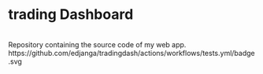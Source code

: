 <h1>trading Dashboard</h1><br/>
Repository containing the source code of my web app.<br/>
https://github.com/edjanga/tradingdash/actions/workflows/tests.yml/badge.svg

